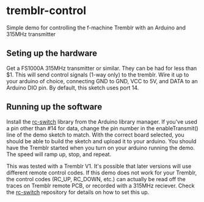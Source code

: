 # tremblr-control
Simple demo for controlling the f-machine Tremblr with an Arduino and 315MHz transmitter

## Seting up the hardware
Get a FS1000A 315MHz transmitter or similar. They can be had for less than $1. This will send control signals (1-way only) to the tremblr.
Wire it up to your arduino of choice, connecting GND to GND, VCC to 5V, and DATA to an Arduino DIO pin. By default, this sketch uses port 14.

## Running up the software
Install the [rc-switch](https://github.com/sui77/rc-switch) library from the Arduino library manager. If you've used a pin other than #14 for data, change the pin number in the enableTransmit() line of the demo sketch to match.
With the correct board selected, you should be able to build the sketch and upload it to your arduino.
You should have the Tremblr started when you turn on your arduino running the demo. The speed will ramp up, stop, and repeat.

This was tested with a Tremblr V1. It's possible that later versions will use different remote control codes. If this demo does not work for your Tremblr, the control codes (RC_UP, RC_DOWN, etc.) can actually be read off the traces on Tremblr remote PCB, or recorded with a 315MHz reciever. Check the [rc-switch](https://github.com/sui77/rc-switch) repository for details on how to set this up.
